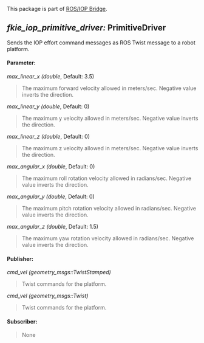 This package is part of [ROS/IOP Bridge](https://github.com/fkie/iop_core/blob/master/README.md).


## _fkie_iop_primitive_driver:_ PrimitiveDriver

Sends the IOP effort command messages as ROS Twist message to a robot platform.

#### Parameter:

_max_linear_x (double_, Default: 3.5)

> The maximum forward velocity allowed in meters/sec. Negative value inverts the direction.

_max_linear_y (double_, Default: 0)

> The maximum y velocity allowed in meters/sec. Negative value inverts the direction.

_max_linear_z (double_, Default: 0)

> The maximum z velocity allowed in meters/sec. Negative value inverts the direction.

_max_angular_x (double_, Default: 0)

> The maximum roll rotation velocity allowed in radians/sec. Negative value inverts the direction.

_max_angular_y (double_, Default: 0)

> The maximum pitch rotation velocity allowed in radians/sec. Negative value inverts the direction.

_max_angular_z (double_, Default: 1.5)

> The maximum yaw rotation velocity allowed in radians/sec. Negative value inverts the direction.

#### Publisher:

_cmd_vel (geometry_msgs::TwistStamped)_

> Twist commands for the platform.

_cmd_vel (geometry_msgs::Twist)_

> Twist commands for the platform.

#### Subscriber:

> None


